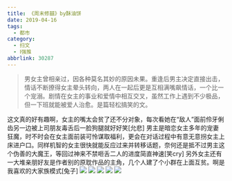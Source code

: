 ```yaml
---
title: 《周末修囍》by酥油饼
date: 2019-04-16
tags:
  - 都市
category:
  - 扫文
  - Ⅰ强推
abbrlink: 30287
---
```

<meta name="referrer" content="no-referrer" />

> 男女主曾相亲过，因各种莫名其妙的原因未果。重逢后男主决定直接出击，情话不断撩得女主晕头转向，两人在一起后更是互相满嘴飙情话，一个比一个宠溺。剧情在女主的事业和爱情中相互交叉，虽然工作上遇到不少极品，但一下班就能被爱人治愈。是篇轻松搞笑的文。

<!-- more -->

这文真的好有趣啊，女主的嘴太会贫了还不分对象，每次看她在“敌人”面前伶牙俐齿另一边被上司朋友毒舌后一脸狗腿就好好笑[允悲]
男主是暗恋女主多年的宠妻狂魔，时不时会在女主面前装可怜谋取福利，更会在对话过程中有意无意拐女主上床进户口。同样机智的女主很快就能反应过来并转移话题，奈何还是抵不过男主这个伪善的大魔王，等回过神来不禁咂舌二人的进度简直神速[笑cry]
另外女主还有一大堆亲朋好友是作者别的原耽作品的主角，几个人建了个小群在上面互贫。啊是我喜欢的大家族模式[兔子]
![](https://wx4.sinaimg.cn/mw690/0069kFhhgy1g24f993errj30yi1pcqv5.jpg)
![](https://wx3.sinaimg.cn/mw690/0069kFhhgy1g24f9azyn7j30yi1pcqv5.jpg)
![](https://wx4.sinaimg.cn/mw690/0069kFhhgy1g24f9d3emij30yi1pcqv5.jpg)
![](https://wx1.sinaimg.cn/mw690/0069kFhhgy1g24f9ef7aoj30yi1pcqog.jpg)
![](https://wx1.sinaimg.cn/mw690/0069kFhhgy1g24f96k65cj30yi1pcniq.jpg)